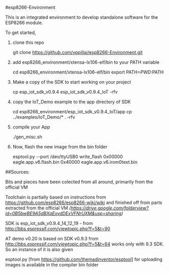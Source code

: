 #esp8266-Environment

This is an integrated environment to develop standalone software for the ESP8266 module.

To get started, 

1) clone this repo

	git clone https://github.com/vppillai/esp8266-Environment.git

2) add esp8266_environment/xtensa-lx106-elf/bin to your PATH variable

	cd esp8266_environment/xtensa-lx106-elf/bin
	export PATH=$PWD:$PATH

3) Make a copy of the SDK to start working on your project

	cp esp_iot_sdk_v0.9.4 esp_iot_sdk_v0.9.4_IoT -rfv

4) copy the IoT_Demo example to the app directory of SDK

	cd esp8266_environment/esp_iot_sdk_v0.9.4_IoT/app
	cp ../examples/IoT_Demo/* . -rfv

5) compile your App

	./gen_misc.sh

6) Now, flash the new image from  the bin folder

	esptool.py --port /dev/ttyUSB0 write_flash 0x00000 eagle.app.v6.flash.bin 0x40000 eagle.app.v6.irom0text.bin


##Sources:

Bits and pieces have been colected from all around, primarily from the official VM

Toolchain is partially based on instructions from https://github.com/esp8266/esp8266-wiki/wiki and finished off from parts extracted from the official VM 
_(https://drive.google.com/folderview?id=0B5bwBE9A5dBXaExvdDExVFNrUXM&usp=sharing)_

SDK is esp_iot_sdk_v0.9.4_14_12_19 - from http://bbs.espressif.com/viewtopic.php?f=5&t=90

AT demo v0.20 is based on SDK v0.9.3 from http://bbs.espressif.com/viewtopic.php?f=5&t=64 works only with 9.3 SDK. So an instance of it is also given

esptool.py [from https://github.com/themadinventor/esptool] for uploading images is available in the compiler bin folder
